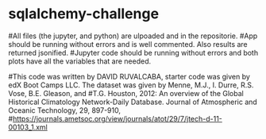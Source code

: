 # sqlalchemy-challenge
#All files (the jupyter, and python) are ulpoaded and in the repositorie.
#App should be running without errors and is well commented. Also results are returned jsonified.
#Jupyter code should be running without errors and both plots have all the variables that are needed.

#This code was written by DAVID RUVALCABA, starter code was given by edX Boot Camps LLC. The dataset was given by Menne, M.J., I. Durre, R.S. Vose, B.E. Gleason, and #T.G. Houston, 2012: An overview of the Global Historical Climatology Network-Daily Database. Journal of Atmospheric and Oceanic Technology, 29, 897-910, #https://journals.ametsoc.org/view/journals/atot/29/7/jtech-d-11-00103_1.xml
